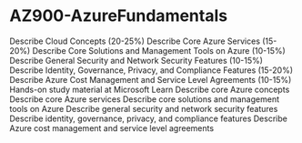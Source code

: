 # AZ900-AzureFundamentals
Describe Cloud Concepts (20-25%)
Describe Core Azure Services (15-20%)
Describe Core Solutions and Management Tools on Azure (10-15%)
Describe General Security and Network Security Features (10-15%)
Describe Identity, Governance, Privacy, and Compliance Features (15-20%)
Describe Azure Cost Management and Service Level Agreements (10-15%)
Hands-on study material at Microsoft Learn
Describe core Azure concepts
Describe core Azure services
Describe core solutions and management tools on Azure
Describe general security and network security features
Describe identity, governance, privacy, and compliance features
Describe Azure cost management and service level agreements
